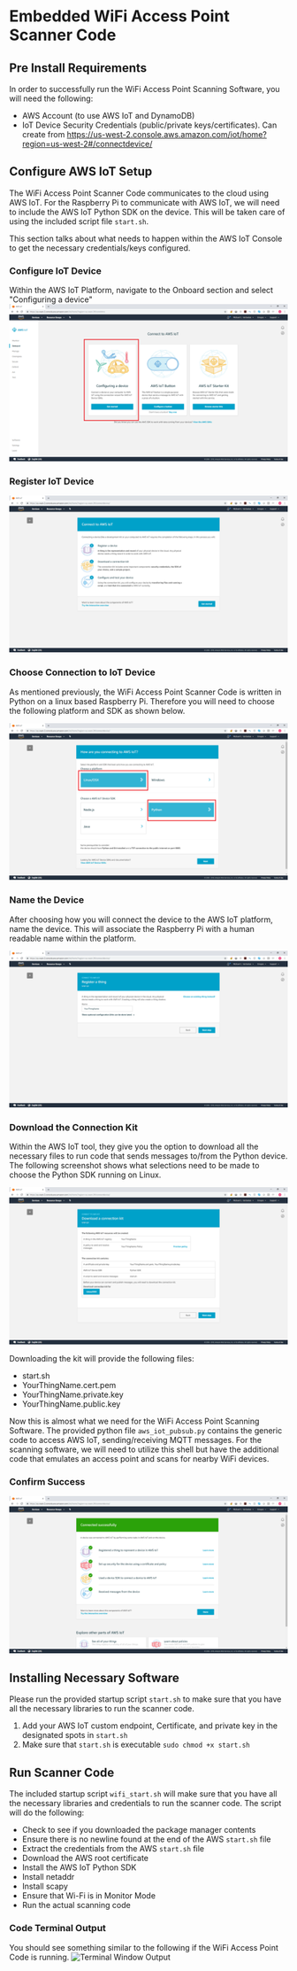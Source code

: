 # Embedded WiFi Access Point Scanner Code
## Pre Install Requirements
In order to successfully run the WiFi Access Point Scanning Software, you will need the following:
- AWS Account (to use AWS IoT and DynamoDB)
- IoT Device Security Credentials (public/private keys/certificates). Can create from https://us-west-2.console.aws.amazon.com/iot/home?region=us-west-2#/connectdevice/

## Configure AWS IoT Setup
The WiFi Access Point Scanner Code communicates to the cloud using AWS IoT. For the Raspberry Pi to communicate with AWS IoT, we will need to include the AWS IoT Python SDK on the device. This will be taken care of using the included script file `start.sh`.

This section talks about what needs to happen within the AWS IoT Console to get the necessary credentials/keys configured.

### Configure IoT Device

Within the AWS IoT Platform, navigate to the Onboard section and select "Configuring a device"
![Register Device](../Documentation/Images/dgmd-599-aws-iot-config-device-dec2018.png)

### Register IoT Device

![Register Device](../Documentation/Images/dgmd-599-aws-iot-register-device-dec2018.png)


### Choose Connection to IoT Device

As mentioned previously, the WiFi Access Point Scanner Code is written in Python on a linux based Raspberry Pi. Therefore you will need to choose the following platform and SDK as shown below.

![Choose Device Connection](../Documentation/Images/dgmd-599-aws-iot-chooseconnect-device-dec2018.png)

### Name the Device
After choosing how you will connect the device to the AWS IoT platform, name the device. This will associate the Raspberry Pi with a human readable name within the platform.

![Choose Device Connection](../Documentation/Images/dgmd-599-aws-iot-name-device-dec2018.png)

### Download the Connection Kit
Within the AWS IoT tool, they give you the option to download all the necessary files to run code that sends messages to/from the Python device. The following screenshot shows what selections need to be made to choose the Python SDK running on Linux.

![Choose Device Connection](../Documentation/Images/dgmd-599-aws-iot-download-device-dec2018.png)

Downloading the kit will provide the following files:
* start.sh
* YourThingName.cert.pem
* YourThingName.private.key
* YourThingName.public.key

Now this is almost what we need for the WiFi Access Point Scanning Software. The provided python file `aws_iot_pubsub.py` contains the generic code to access AWS IoT, sending/receiving MQTT messages. For the scanning software, we will need to utilize this shell but have the additional code that emulates an access point and scans for nearby WiFi devices.

### Confirm Success
![Choose Device Connection](../Documentation/Images/dgmd-599-aws-iot-connected-successfully.png)

## Installing Necessary Software
Please run the provided startup script `start.sh` to make sure that you have all the necessary libraries to run the scanner code.
1. Add your AWS IoT custom endpoint, Certificate, and private key in the designated spots in `start.sh`
2. Make sure that `start.sh` is executable
```sudo chmod +x start.sh```

## Run Scanner Code
The included startup script `wifi_start.sh` will make sure that you have all the necessary libraries and credentials to run the scanner code.
The script will do the following:
* Check to see if you downloaded the package manager contents
* Ensure there is no newline found at the end of the AWS `start.sh` file
* Extract the credentials from the AWS `start.sh` file
* Download the AWS root certificate
* Install the AWS IoT Python SDK
* Install netaddr
* Install scapy
* Ensure that Wi-Fi is in Monitor Mode
* Run the actual scanning code

### Code Terminal Output
You should see something similar to the following if the WiFi Access Point Code is running.
![Terminal Window Output](../Documentation/Images/wifi-scanner-terminal-output-dec2018.png)
